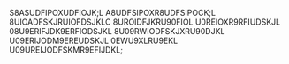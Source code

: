 S8ASUDFIPOXUDFIOJK;L A8UDFSIPOXR8UDFSIPOCK;L 8UIOADFSKJRUIOFDSJKLC 8UROIDFJKRU90FIOL U0REIOXR9RFIUDSKJL 08U9ERIFJDK9ERFIODSJKL 8U09RWIODFSKJXRU90DJKL U09ERIJODM9EREUDSKJL 0EWU9XLRU9EKL U09UREIJODFSKMR9EFIJDKL;